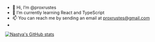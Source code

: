 - 👋 Hi, I’m @proxrustes
- 🌱 I’m currently learning React and TypeScript
- 📫 You can reach me by sending an email at proxrustes@gmail.com
- 
[![Nastya's GitHub stats](https://github-readme-stats.vercel.app/api?username=proxrustes)](https://github.com/proxrustes/github-readme-stats)
